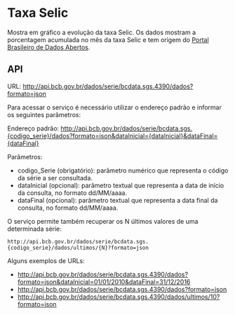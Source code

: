 # Taxa Selic
Mostra em  gráfico a evolução da taxa Selic. Os dados mostram a porcentagem acumulada no mês da taxa Selic e tem origem do [Portal Brasileiro de Dados Abertos](http://dados.gov.br/dataset/4390-taxa-de-juros-selic-acumulada-no-mes/resource/449efbb5-366b-4907-820f-8143a63733e1).


## API
URL: http://api.bcb.gov.br/dados/serie/bcdata.sgs.4390/dados?formato=json

Para acessar o serviço é necessário utilizar o endereço padrão e informar os seguintes parâmetros:

Endereço padrão: http://api.bcb.gov.br/dados/serie/bcdata.sgs.{codigo_serie}/dados?formato=json&dataInicial={dataInicial}&dataFinal={dataFinal}

Parâmetros:

- codigo_Serie (obrigatório): parâmetro numérico que representa o código da série a ser consultada.
- dataInicial (opcional): parâmetro textual que representa a data de início da consulta, no formato dd/MM/aaaa.
- dataFinal (opcional): parâmetro textual que representa a data final da consulta, no formato dd/MM/aaaa.

O serviço permite também recuperar os N últimos valores de uma determinada série:

`http://api.bcb.gov.br/dados/serie/bcdata.sgs.{codigo_serie}/dados/ultimos/{N}?formato=json`

Alguns exemplos de URLs:
- http://api.bcb.gov.br/dados/serie/bcdata.sgs.4390/dados?formato=json&dataInicial=01/01/2010&dataFinal=31/12/2016
- http://api.bcb.gov.br/dados/serie/bcdata.sgs.4390/dados?formato=json
- http://api.bcb.gov.br/dados/serie/bcdata.sgs.4390/dados/ultimos/10?formato=json